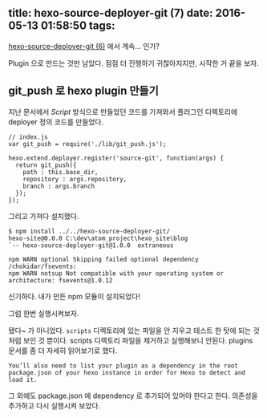 title: hexo-source-deployer-git (7)
date: 2016-05-13 01:58:50
tags:
---
[hexo-source-deployer-git (6)](/2016/05/10/hexo-source-deployer-git-6/) 에서 계속... 인가?

Plugin 으로 만드는 것만 남았다. 점점 더 진행하기 귀찮아지지만, 시작한 거 끝을 보자.

## git_push 로 hexo plugin 만들기

지난 문서에서 *Script* 방식으로 만들었던 코드를 가져와서 플러그인 디렉토리에 deployer 정의 코드를 만들었다.

```
// index.js
var git_push = require('./lib/git_push.js');

hexo.extend.deployer.register('source-git', function(args) {
  return git_push({
    path : this.base_dir,
    repository : args.repository,
    branch : args.branch
  });
});
```
그리고 가져다 설치했다.

```
$ npm install ../../hexo-source-deployer-git/
hexo-site@0.0.0 C:\dev\atom_project\hexo_site\blog
`-- hexo-source-deployer-git@1.0.0  extraneous

npm WARN optional Skipping failed optional dependency /chokidar/fsevents:
npm WARN notsup Not compatible with your operating system or architecture: fsevents@1.0.12
```

신기하다. 내가 만든 npm 모듈이 설치되었다!

그럼 한번 실행시켜보자.

됐다~ 가 아니었다. `scripts` 디렉토리에 있는 파일을 안 지우고 테스트 한 탓에 되는 것 처럼 보인 것 뿐이다. scripts 디렉토리 파일을 제거하고 실행해보니 안된다. plugins 문서를 좀 더 자세히 읽어보기로 했다.

    You’ll also need to list your plugin as a dependency in the root package.json of your hexo instance in order for Hexo to detect and load it.

그 외에도 package.json 에 dependency 로 추가되어 있어야 한다고 한다. 의존성을 추가하고 다시 실행시켜 보았다.

